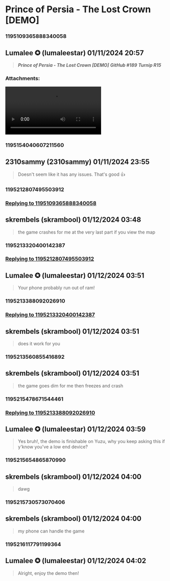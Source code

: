 # Prince of Persia - The Lost Crown [DEMO]
### 1195109365888340058
## Lumalee ✪ (lumaleestar) 01/11/2024 20:57 

> ***Prince of Persia - The Lost Crown [DEMO]***
> ***GitHub #189***
> ***Turnip R15***
### Attachments: 
![Screen_Record_2024-01-11-16-36-20.mp4](https://yuzudiscordbackup.s3.us-west-2.amazonaws.com/files-media/1195109365888340058_Screen_Record_2024-01-11-16-36-20.mp4)

### 1195154040607211560
## 2310sammy (2310sammy) 01/11/2024 23:55 

> Doesn't seem like it has any issues. That's good 👍

### 1195212807495503912
### [Replying to 1195109365888340058](#1195109365888340058)
## skrembels (skrambool) 01/12/2024 03:48 

> the game crashes for me at the very last part if you view the map

### 1195213320400142387
### [Replying to 1195212807495503912](#1195212807495503912)
## Lumalee ✪ (lumaleestar) 01/12/2024 03:51 

> Your phone probably run out of ram!

### 1195213388092026910
### [Replying to 1195213320400142387](#1195213320400142387)
## skrembels (skrambool) 01/12/2024 03:51 

> does it work for you

### 1195213560855416892
## skrembels (skrambool) 01/12/2024 03:51 

> the game goes dim for me then freezes and crash

### 1195215478671544461
### [Replying to 1195213388092026910](#1195213388092026910)
## Lumalee ✪ (lumaleestar) 01/12/2024 03:59 

> Yes bruh!, the demo is finishable on Yuzu, why you keep asking this if y'know you've a low end device?

### 1195215654865870990
## skrembels (skrambool) 01/12/2024 04:00 

> dawg

### 1195215730573070406
## skrembels (skrambool) 01/12/2024 04:00 

> my phone can handle the game

### 1195216117791199364
## Lumalee ✪ (lumaleestar) 01/12/2024 04:02 

> Alright, enjoy the demo then!


